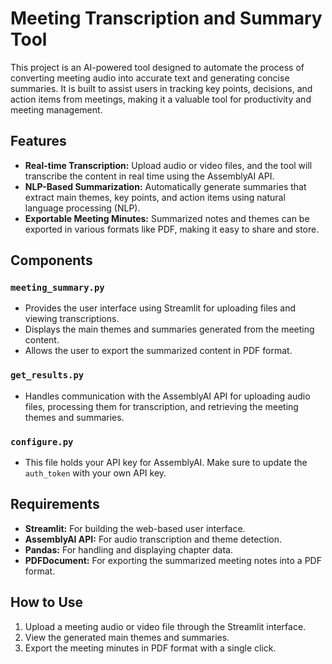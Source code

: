 # Meeting Transcription and Summary Tool

This project is an AI-powered tool designed to automate the process of converting meeting audio into accurate text and generating concise summaries. It is built to assist users in tracking key points, decisions, and action items from meetings, making it a valuable tool for productivity and meeting management.

## Features

- **Real-time Transcription:** Upload audio or video files, and the tool will transcribe the content in real time using the AssemblyAI API.
- **NLP-Based Summarization:** Automatically generate summaries that extract main themes, key points, and action items using natural language processing (NLP).
- **Exportable Meeting Minutes:** Summarized notes and themes can be exported in various formats like PDF, making it easy to share and store.

## Components
### `meeting_summary.py`
- Provides the user interface using Streamlit for uploading files and viewing transcriptions.
- Displays the main themes and summaries generated from the meeting content.
- Allows the user to export the summarized content in PDF format.

### `get_results.py`
- Handles communication with the AssemblyAI API for uploading audio files, processing them for transcription, and retrieving the meeting themes and summaries.

### `configure.py`
- This file holds your API key for AssemblyAI. Make sure to update the `auth_token` with your own API key.

## Requirements
- **Streamlit:** For building the web-based user interface.
- **AssemblyAI API:** For audio transcription and theme detection.
- **Pandas:** For handling and displaying chapter data.
- **PDFDocument:** For exporting the summarized meeting notes into a PDF format.

## How to Use
1. Upload a meeting audio or video file through the Streamlit interface.
2. View the generated main themes and summaries.
3. Export the meeting minutes in PDF format with a single click.
